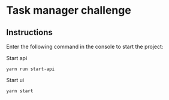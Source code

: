 # Task manager challenge

## Instructions
Enter the following command in the console to start the project:

Start api
```
yarn run start-api
```
Start ui
```
yarn start
```

